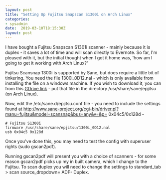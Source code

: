 ```yaml
---
layout: post
title: "Setting Up Fujitsu Snapscan S1300i on Arch Linux"
categories:
- sysadmin
date:  2019-03-10T18:15:30Z
layout: post
---
```


I have bought a Fujitsu Snapscan S1301i scanner - mainly because it is duplex - it saves a lot of time and will scan directly to Evernote. So far, I'm pleased with it, but the initial thought when I got it home was, 'how am I going to get it working with Arch Linux?' <!--more-->

Fujitsu Scansnap 1300i is supported by Sane, but does require a little bit of tinkering. You need the file 1300i_0D12.nal - which is only available from installing the file on a windows machine. If you wish to download it, you can from this [GDrive link](https://drive.google.com/open?id=1X7fUpu6cM4ow_D9QqAKVvHIGVWOmhvK7) - put that file in the directory /usr/share/sane/epjitsu (on Arch Linux).

Now, edit the /etc/sane.d/epjitsu.conf file - you need to include the settings found at http://www.sane-project.org/cgi-bin/driver.pl?manu=fujitsu&model=scansnap&bus=any&v=&p= 0x04c5/0x128d -

    # Fujitsu S1300i
    firmware /usr/share/sane/epjitsu/1300i_0D12.nal
    usb 0x04c5 0x128d

Once you've done this, you may need to test the config with superuser rights (sudo gscan2pdf).

Running gscan2pdf will present you with a choice of scanners - for some reason gscan2pdf picks up my in built camera, which I change to the Fujitsu. To scan duplex you will need to change the settings to standard_tab > scan source_dropdown= ADF- Duplex.
